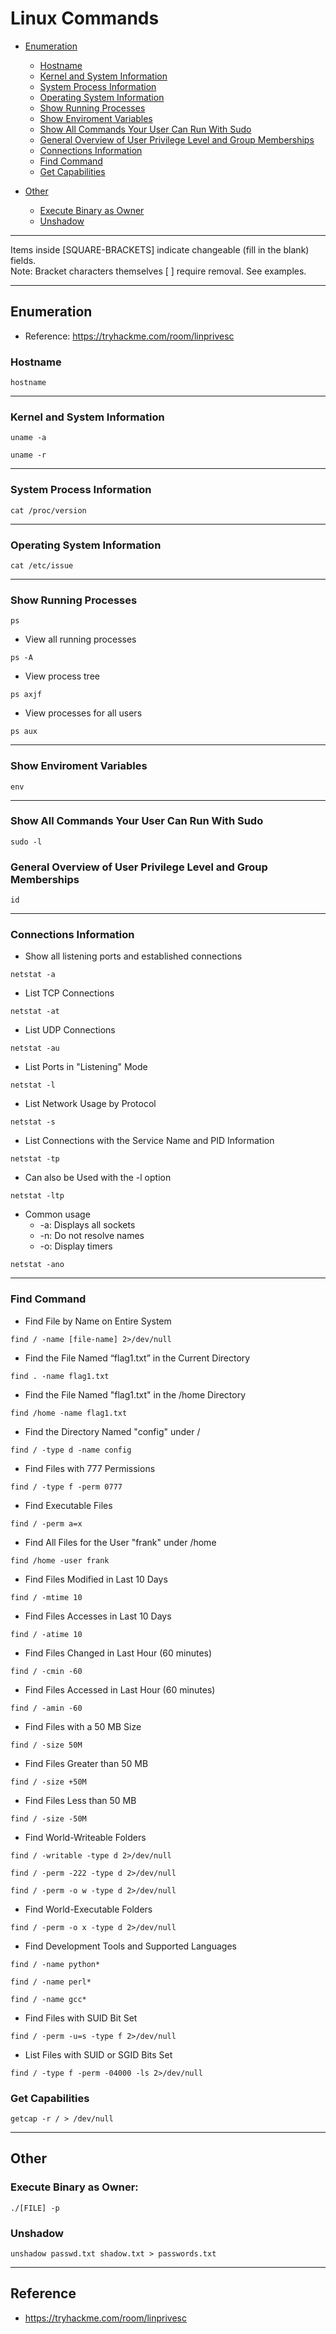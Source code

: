 # Linux Commands
* [Enumeration](#enumeration)
   * [Hostname](#hostname)
   * [Kernel and System Information](#kernel-and-system-information)
   * [System Process Information](#system-process-information)
   * [Operating System Information](#operating-system-information)
   * [Show Running Processes](#show-running-processes)
   * [Show Enviroment Variables](#show-enviroment-variables)
   * [Show All Commands Your User Can Run With Sudo](#show-all-commands-your-user-can-run-with-sudo)
   * [General Overview of User Privilege Level and Group Memberships](#general-overview-of-user-privilege-level-and-group-memberships)
   * [Connections Information](#connections-information)
   * [Find Command](#find-command)
   * [Get Capabilities](#get-capabilities)

* [Other](#other)
   * [Execute Binary as Owner](#execute-binary-as-owner)
   * [Unshadow](#unshadow)

*********************************************************************************
Items inside [SQUARE-BRACKETS] indicate changeable (fill in the blank) fields.  
Note: Bracket characters themselves [ ] require removal. See examples.
*********************************************************************************

## Enumeration
* Reference: https://tryhackme.com/room/linprivesc

### Hostname
```
hostname
```
*********************************************************************************
### Kernel and System Information
```
uname -a
```
```
uname -r
```
*********************************************************************************
### System Process Information
```
cat /proc/version
```
*********************************************************************************
### Operating System Information
```
cat /etc/issue
```
*********************************************************************************
### Show Running Processes
```
ps
```
* View all running processes
```
ps -A
```
* View process tree
```
ps axjf
```
* View processes for all users
```
ps aux
```
*********************************************************************************
### Show Enviroment Variables
```
env
```
*********************************************************************************
### Show All Commands Your User Can Run With Sudo
```
sudo -l
```
### General Overview of User Privilege Level and Group Memberships
```
id
```
*********************************************************************************
### Connections Information
* Show all listening ports and established connections
```
netstat -a
```
* List TCP Connections
```
netstat -at
```
* List UDP Connections
```
netstat -au
```
* List Ports in "Listening" Mode
```
netstat -l
```
* List Network Usage by Protocol
```
netstat -s
```
* List Connections with the Service Name and PID Information
```
netstat -tp
```
* Can also be Used with the -l option
```
netstat -ltp
```
* Common usage
   * -a: Displays all sockets
   * -n: Do not resolve names
   * -o: Display timers
```
netstat -ano
```

*********************************************************************************
### Find Command
* Find File by Name on Entire System
```
find / -name [file-name] 2>/dev/null
```
* Find the File Named “flag1.txt” in the Current Directory
```
find . -name flag1.txt
```
* Find the File Named "flag1.txt" in the /home Directory
```
find /home -name flag1.txt
```
* Find the Directory Named "config" under /
```
find / -type d -name config
```
* Find Files with 777 Permissions
```
find / -type f -perm 0777
```
* Find Executable Files
```
find / -perm a=x
```
* Find All Files for the User "frank" under /home
```
find /home -user frank
```
* Find Files Modified in Last 10 Days
```
find / -mtime 10
```
* Find Files Accesses in Last 10 Days
```
find / -atime 10
```
* Find Files Changed in Last Hour (60 minutes)
```
find / -cmin -60
```
* Find Files Accessed in Last Hour (60 minutes)
```
find / -amin -60
```
* Find Files with a 50 MB Size
```
find / -size 50M
```
* Find Files Greater than 50 MB
```
find / -size +50M
```
* Find Files Less than 50 MB
```
find / -size -50M
```
* Find World-Writeable Folders
```
find / -writable -type d 2>/dev/null
```
```
find / -perm -222 -type d 2>/dev/null
```
```
find / -perm -o w -type d 2>/dev/null
```
* Find World-Executable Folders
```
find / -perm -o x -type d 2>/dev/null
```
* Find Development Tools and Supported Languages
```
find / -name python*
```
```
find / -name perl*
```
```
find / -name gcc*
```
* Find Files with SUID Bit Set
```
find / -perm -u=s -type f 2>/dev/null
```
* List Files with SUID or SGID Bits Set
```
find / -type f -perm -04000 -ls 2>/dev/null
```
### Get Capabilities
```
getcap -r / > /dev/null
```

*********************************************************************************

## Other

### Execute Binary as Owner:
```
./[FILE] -p
```

### Unshadow
```
unshadow passwd.txt shadow.txt > passwords.txt
```

*********************************************************************************

## Reference
* https://tryhackme.com/room/linprivesc
